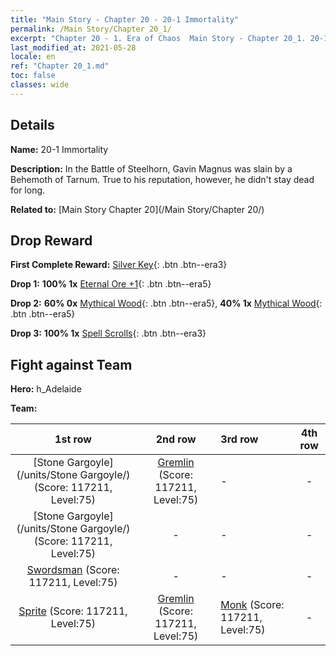 ```yaml
---
title: "Main Story - Chapter 20 - 20-1 Immortality"
permalink: /Main Story/Chapter 20_1/
excerpt: "Chapter 20 - 1. Era of Chaos  Main Story - Chapter 20_1. 20-1 Immortality"
last_modified_at: 2021-05-28
locale: en
ref: "Chapter 20_1.md"
toc: false
classes: wide
---
```


## Details

 **Name:** 20-1 Immortality

 **Description:** In the Battle of Steelhorn, Gavin Magnus was slain by a Behemoth of Tarnum. True to his reputation, however, he didn't stay dead for long.

 **Related to:** [Main Story Chapter 20](/Main Story/Chapter 20/)

## Drop Reward

 **First Complete Reward:** [Silver Key](/Items/con_693/){: .btn .btn--era3}

 **Drop 1:** **100% 1x** [Eternal Ore +1](/Items/mat_68/){: .btn .btn--era5}

 **Drop 2:** **60% 0x** [Mythical Wood](/Items/mat_62/){: .btn .btn--era5}, **40% 1x** [Mythical Wood](/Items/mat_62/){: .btn .btn--era5}

 **Drop 3:** **100% 1x** [Spell Scrolls](/Items/con_694/){: .btn .btn--era3}


## Fight against Team
 **Hero:** h_Adelaide

 **Team:**


  | 1st row | 2nd row | 3rd row | 4th row |
  |:----:|:----:|:----|:----:|
  | [Stone Gargoyle](/units/Stone Gargoyle/) (Score: 117211, Level:75)  | [Gremlin](/units/Gremlin/) (Score: 117211, Level:75)  | - | - |
  | [Stone Gargoyle](/units/Stone Gargoyle/) (Score: 117211, Level:75)  | - | - | - |
  | [Swordsman](/units/Swordsman/) (Score: 117211, Level:75)  | - | - | - |
  | [Sprite](/units/Sprite/) (Score: 117211, Level:75)  | [Gremlin](/units/Gremlin/) (Score: 117211, Level:75)  | [Monk](/units/Monk/) (Score: 117211, Level:75)  | - |


